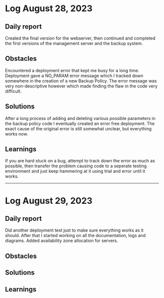 # Log August 28, 2023

## Daily report
Created the final version for the webserver, then continued and completed the first versions of the management server and the backup system.

## Obstacles
Encountered a deployment error that kept me busy for a long time. Deployment gave a NO_PARAM error message which I tracked down somewhere in the creation of a new Backup Policy. The error message was very non-descriptive however which made finding the flaw in the code very difficult.

## Solutions
After a long process of adding and deleting various possible parameters in the backup policy code I eventually created an error free deployment. The exact cause of the original error is still somewhat unclear, but everything works now.

## Learnings
If you are hard stuck on a bug, attempt to track down the error as much as possible, then transfer the problem causing code to a seperate testing environment and just keep hammering at it using trial and error until it works.

---

# Log August 29, 2023

## Daily report
Did another deployment test just to make sure everything works as it should. After that I started working on all the documentation, logs and diagrams. Added availability zone allocation for servers.

## Obstacles


## Solutions


## Learnings

